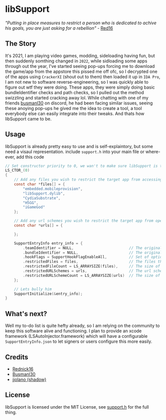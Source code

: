 # libSupport
_"Putting in place measures to restrict a person who is dedicated to achive his goals, you are just asking for a rebellion"_ - [Red16](https://github.com/Rednick16)


## The Story
It's 2021, I am playing video games, modding, sideloading having fun, but then suddenly somthing changed in `2022`, while sidloading some apps through out the year, I've started seeing pop-ups forcing me to download the game/app from the appstore this pissed me off ofc, so I decrypted one of the apps using `CrackerXI` (shout out to them) then loaded it up in `IDA Pro`, I am not new to software reverse-engineering, so I was quickly able to figure out wtf they were doing. These apps, they were simply doing basic bundleIdentifier checks and path checks, so I pulled out the method swizzling and started cracking away lol.
While chatting with one of my friends [busmanl30](https://github.com/busmanl30) on discord, he had been facing similar issues, seeing these anoying pop-ups he gived me the idea to create a tool, a tool everybody else can easily integrate into their tweaks. And thats how libSupport came to be.

## Usage
libSupport is already pretty easy to use and is self-explaintory, but some need a visaul representation.
include `support.h` into your main file or where-ever, add this code
```c
// Set constructor priority to 0, we wan't to make sure libSupport is the first thing initialized in our program.
LS_CTOR_(0)
{
    // Add any files you wish to restrict the target app from accessing.
    const char *files[] = {
        "embedded.mobileprovision", 
        "libSupport.dylib", 
        "CydiaSubstrate",
        "H5GG", 
        "iGameGod"
    };

    // Add any url schemes you wish to restrict the target app from opening/accessing.
    const char *urls[] = {

    };

    SupportEntryInfo entry_info = {
        .teamIdentifier = NULL,                         // The original team identifier of the target app (todo)
        .bundleIdentifier = NULL,                       // The original bundleIdentifier of the terget app (null-nochange)
        .hookFlags = SupportHookFlagEnableAll,          // Set of options to customize libSupport hooks
        .restrictedFiles = files,                       // The files the victim has no perm to access
        .restrictedFileCount = LS_ARRAYSIZE(files),     // The size of the restrictedFiles array
        .restrictedURLSchemes = urls,                   // The url schemes the victim has no perm to access
        .restrictedURLSchemeCount = LS_ARRAYSIZE(urls)  // The size of restrictedURLSchemes array
    };

    // Lets bully him
    SupportInitialize(&entry_info);
}
```

## What's next?
Well my to-do list is quite hefty already, so I am relying on the community to keep this software alive and functioning.
I plan to provide an xcode framework (LSAutoInjector.framework) which will have a configurable `SupportEntryInfo.json` to let signers or users configure this more easily.

## Credits
- [Rednick16](https://github.com/Rednick16)
- [Busmanl30](https://github.com/busmanl30)
- [jjolano (shadow)](https://github.com/jjolano/shadow)
## License
libSupport is licensed under the MIT License, see [support.h](support/support.h) for the full thing.